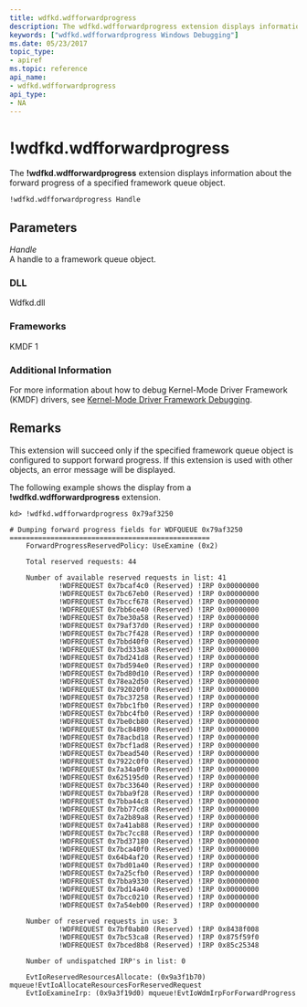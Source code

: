 ```yaml
---
title: wdfkd.wdfforwardprogress
description: The wdfkd.wdfforwardprogress extension displays information about the forward progress of a specified framework queue object.
keywords: ["wdfkd.wdfforwardprogress Windows Debugging"]
ms.date: 05/23/2017
topic_type:
- apiref
ms.topic: reference
api_name:
- wdfkd.wdfforwardprogress
api_type:
- NA
---
```


# !wdfkd.wdfforwardprogress


The **!wdfkd.wdfforwardprogress** extension displays information about the forward progress of a specified framework queue object.

```dbgcmd
!wdfkd.wdfforwardprogress Handle
```

## <span id="Parameters"></span><span id="parameters"></span><span id="PARAMETERS"></span>Parameters


<span id="_______Handle______"></span><span id="_______handle______"></span><span id="_______HANDLE______"></span> *Handle*   
A handle to a framework queue object.

### <span id="DLL"></span><span id="dll"></span>DLL

Wdfkd.dll

### <span id="Frameworks"></span><span id="frameworks"></span><span id="FRAMEWORKS"></span>Frameworks

KMDF 1

### Additional Information

For more information about how to debug Kernel-Mode Driver Framework (KMDF) drivers, see [Kernel-Mode Driver Framework Debugging](kernel-mode-driver-framework-debugging.md).

## Remarks

This extension will succeed only if the specified framework queue object is configured to support forward progress. If this extension is used with other objects, an error message will be displayed.

The following example shows the display from a **!wdfkd.wdfforwardprogress** extension.

```dbgcmd
kd> !wdfkd.wdfforwardprogress 0x79af3250 

# Dumping forward progress fields for WDFQUEUE 0x79af3250
=================================================
    ForwardProgressReservedPolicy: UseExamine (0x2)

    Total reserved requests: 44 

    Number of available reserved requests in list: 41
            !WDFREQUEST 0x7bcaf4c0 (Reserved) !IRP 0x00000000
            !WDFREQUEST 0x7bc67eb0 (Reserved) !IRP 0x00000000
            !WDFREQUEST 0x7bccf678 (Reserved) !IRP 0x00000000
            !WDFREQUEST 0x7bb6ce40 (Reserved) !IRP 0x00000000
            !WDFREQUEST 0x7be30a58 (Reserved) !IRP 0x00000000
            !WDFREQUEST 0x79af37d0 (Reserved) !IRP 0x00000000
            !WDFREQUEST 0x7bc7f428 (Reserved) !IRP 0x00000000
            !WDFREQUEST 0x7bbd40f0 (Reserved) !IRP 0x00000000
            !WDFREQUEST 0x7bd333a8 (Reserved) !IRP 0x00000000
            !WDFREQUEST 0x7bd241d8 (Reserved) !IRP 0x00000000
            !WDFREQUEST 0x7bd594e0 (Reserved) !IRP 0x00000000
            !WDFREQUEST 0x7bd80d10 (Reserved) !IRP 0x00000000
            !WDFREQUEST 0x78ea2d50 (Reserved) !IRP 0x00000000
            !WDFREQUEST 0x792020f0 (Reserved) !IRP 0x00000000
            !WDFREQUEST 0x7bc37258 (Reserved) !IRP 0x00000000
            !WDFREQUEST 0x7bbc1fb0 (Reserved) !IRP 0x00000000
            !WDFREQUEST 0x7bbc4fb0 (Reserved) !IRP 0x00000000
            !WDFREQUEST 0x7be0cb80 (Reserved) !IRP 0x00000000
            !WDFREQUEST 0x7bc84890 (Reserved) !IRP 0x00000000
            !WDFREQUEST 0x78acbd18 (Reserved) !IRP 0x00000000
            !WDFREQUEST 0x7bcf1ad8 (Reserved) !IRP 0x00000000
            !WDFREQUEST 0x7bead540 (Reserved) !IRP 0x00000000
            !WDFREQUEST 0x7922c0f0 (Reserved) !IRP 0x00000000
            !WDFREQUEST 0x7a34a0f0 (Reserved) !IRP 0x00000000
            !WDFREQUEST 0x625195d0 (Reserved) !IRP 0x00000000
            !WDFREQUEST 0x7bc33640 (Reserved) !IRP 0x00000000
            !WDFREQUEST 0x7bba9f28 (Reserved) !IRP 0x00000000
            !WDFREQUEST 0x7bba44c8 (Reserved) !IRP 0x00000000
            !WDFREQUEST 0x7bb77cd8 (Reserved) !IRP 0x00000000
            !WDFREQUEST 0x7a2b89a8 (Reserved) !IRP 0x00000000
            !WDFREQUEST 0x7a41ab88 (Reserved) !IRP 0x00000000
            !WDFREQUEST 0x7bc7cc88 (Reserved) !IRP 0x00000000
            !WDFREQUEST 0x7bd37180 (Reserved) !IRP 0x00000000
            !WDFREQUEST 0x7bca40f0 (Reserved) !IRP 0x00000000
            !WDFREQUEST 0x64b4af20 (Reserved) !IRP 0x00000000
            !WDFREQUEST 0x7bd01a40 (Reserved) !IRP 0x00000000
            !WDFREQUEST 0x7a25cfb0 (Reserved) !IRP 0x00000000
            !WDFREQUEST 0x7bba9330 (Reserved) !IRP 0x00000000
            !WDFREQUEST 0x7bd14a40 (Reserved) !IRP 0x00000000
            !WDFREQUEST 0x7bcc0210 (Reserved) !IRP 0x00000000
            !WDFREQUEST 0x7a54eb00 (Reserved) !IRP 0x00000000

    Number of reserved requests in use: 3
            !WDFREQUEST 0x7bf0ab80 (Reserved) !IRP 0x8438f008
            !WDFREQUEST 0x7bc53ca8 (Reserved) !IRP 0x875f59f0
            !WDFREQUEST 0x7bced8b8 (Reserved) !IRP 0x85c25348

    Number of undispatched IRP's in list: 0

    EvtIoReservedResourcesAllocate: (0x9a3f1b70) mqueue!EvtIoAllocateResourcesForReservedRequest
    EvtIoExamineIrp: (0x9a3f19d0) mqueue!EvtIoWdmIrpForForwardProgress
```

 

 





